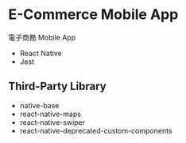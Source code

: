 # E-Commerce Mobile App

電子商務 Mobile App

- React Native
- Jest

## Third-Party Library

- native-base
- react-native-maps
- react-native-swiper
- react-native-deprecated-custom-components
